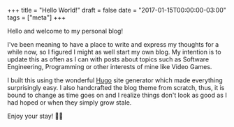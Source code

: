 +++
title = "Hello World!"
draft = false
date = "2017-01-15T00:00:00-03:00"
tags = ["meta"]
+++

Hello and welcome to my personal blog!

I've been meaning to have a place to write and express my thoughts for a while
now, so I figured I might as well start my own blog. My intention is to update
this as often as I can with posts about topics such as Software Engineering,
Programming or other interests of mine like Video Games.

<!--more-->

I built this using the wonderful [Hugo](https://gohugo.io/) site generator 
which made everything surprisingly easy. I also handcrafted the blog theme from
scratch, thus, it is bound to change as time goes on and I realize things don't 
look as good as I had hoped or when they simply grow stale.

Enjoy your stay! 🖖🏼